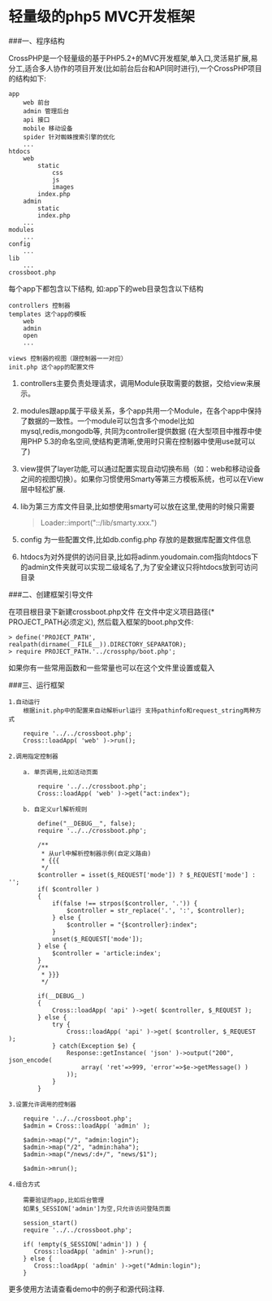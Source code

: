 # 轻量级的php5 MVC开发框架 #

###一、程序结构

CrossPHP是一个轻量级的基于PHP5.2+的MVC开发框架,单入口,灵活易扩展,易分工,适合多人协作的项目开发(比如前台后台和API同时进行),一个CrossPHP项目的结构如下:

	app
	    web 前台
	    admin 管理后台
	    api 接口
	    mobile 移动设备
		spider 针对蜘蛛搜索引擎的优化
	    ...
	htdocs
		web
			static
				css
				js
				images
			index.php
		admin
			static
			index.php
		...
	modules
		...
    config
		...
	lib
		...
	crossboot.php

每个app下都包含以下结构, 如:app下的web目录包含以下结构

    controllers 控制器
    templates 这个app的模板
		web
		admin
		open
		...

    views 控制器的视图（跟控制器一一对应）
	init.php 这个app的配置文件

1. controllers主要负责处理请求，调用Module获取需要的数据，交给view来展示。

2. modules跟app属于平级关系，多个app共用一个Module，在各个app中保持了数据的一致性。一个module可以包含多个model比如mysql,redis,mongodb等, 共同为controller提供数据 (在大型项目中推荐中使用PHP 5.3的命名空间,使结构更清晰,使用时只需在控制器中使用use就可以了)

3. view提供了layer功能,可以通过配置实现自动切换布局（如：web和移动设备之间的视图切换）。如果你习惯使用Smarty等第三方模板系统，也可以在View层中轻松扩展.

4. lib为第三方库文件目录,比如想使用smarty可以放在这里,使用的时候只需要
	>Loader::import("::/lib/smarty.xxx.")

5. config 为一些配置文件,比如db.config.php 存放的是数据库配置文件信息

6. htdocs为对外提供的访问目录,比如将adinm.youdomain.com指向htdocs下的admin文件夹就可以实现二级域名了,为了安全建议只将htdocs放到可访问目录 

###二、创建框架引导文件

在项目根目录下新建crossboot.php文件
在文件中定义项目路径(* PROJECT_PATH必须定义), 然后载入框架的boot.php文件:

	> define('PROJECT_PATH', realpath(dirname(__FILE__)).DIRECTORY_SEPARATOR);
	> require PROJECT_PATH.'../crossphp/boot.php';

如果你有一些常用函数和一些常量也可以在这个文件里设置或载入

###三、运行框架

	1.自动运行
		根据init.php中的配置来自动解析url运行 支持pathinfo和request_string两种方式
		
		require '../../crossboot.php';
		Cross::loadApp( 'web' )->run();
	
	2.调用指定控制器
		
		a. 单页调用,比如活动页面

			require '../../crossboot.php';		
			Cross::loadApp( 'web' )->get("act:index");
		
		b. 自定义url解析规则
			
			define("__DEBUG__", false);
			require '../../crossboot.php';
			
			/**
			 * 从url中解析控制器示例(自定义路由)
			 * {{{
			 */
			$controller = isset($_REQUEST['mode']) ? $_REQUEST['mode'] : '';
			if( $controller )
			{
			    if(false !== strpos($controller, '.')) {
			        $controller = str_replace('.', ':', $controller);
			    } else {
			        $controller = "{$controller}:index";
			    }
			    unset($_REQUEST['mode']);
			} else {
			    $controller = 'article:index';
			}
			/**
			 * }}}
			 */
			
			if(__DEBUG__)
			{
			    Cross::loadApp( 'api' )->get( $controller, $_REQUEST );
			} else {
			    try {
			        Cross::loadApp( 'api' )->get( $controller, $_REQUEST );
			    } catch(Exception $e) {
			        Response::getInstance( 'json' )->output("200", json_encode(
			            array( 'ret'=>999, 'error'=>$e->getMessage() )
			        ));
			    }		
			}		
	  
	3.设置允许调用的控制器

		require '../../crossboot.php';
		$admin = Cross::loadApp( 'admin' );

		$admin->map("/", "admin:login");
		$admin->map("/2", "admin:haha");
		$admin->map("/news/:d+/", "news/$1");
		
		$admin->mrun();

	4.组合方式

		需要验证的app,比如后台管理
		如果$_SESSION['admin']为空,只允许访问登陆页面
		
		session_start()
		require '../../crossboot.php';

		if( !empty($_SESSION['admin']) ) {
		   Cross::loadApp( 'admin' )->run();
		} else {
		   Cross::loadApp( 'admin' )->get("Admin:login");
		}		
    
更多使用方法请查看demo中的例子和源代码注释.